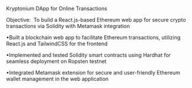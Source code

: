 Kryptonium DApp for Online Transactions  


    
Objective:  To build a React.js-based Ethereum web app for secure crypto transactions via Solidity with Metamask integration  


    
•Built a blockchain web app to facilitate Ethereum transactions, utilizing React.js and TailwindCSS for the frontend  


    
•Implemented and tested Solidity smart contracts using Hardhat for seamless deployment on Ropsten testnet  


    
•Integrated Metamask extension for secure and user-friendly Ethereum wallet management in the web application
 
 
